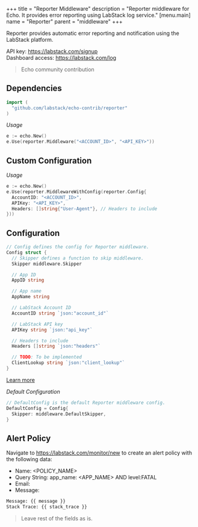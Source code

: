 +++
title = "Reporter Middleware"
description = "Reporter middleware for Echo. It provides error reporting using LabStack log service."
[menu.main]
  name = "Reporter"
  parent = "middleware"
+++


Reporter provides automatic error reporting and notification using the LabStack platform.

API key: https://labstack.com/signup<br>
Dashboard access: https://labstack.com/log

> Echo community contribution 

## Dependencies

```go
import (
  "github.com/labstack/echo-contrib/reporter"
)
```

*Usage*

```go
e := echo.New()
e.Use(reporter.Middleware("<ACCOUNT_ID>", "<API_KEY>"))
```

## Custom Configuration

*Usage*

```go
e := echo.New()
e.Use(reporter.MiddlewareWithConfig(reporter.Config{
  AccountID: "<ACCOUNT_ID>",
  APIKey: "<API_KEY>",
  Headers: []string{"User-Agent"}, // Headers to include
}))
```

## Configuration

```go
// Config defines the config for Reporter middleware.
Config struct {
  // Skipper defines a function to skip middleware.
  Skipper middleware.Skipper

  // App ID
  AppID string

  // App name
  AppName string

  // LabStack Account ID
  AccountID string `json:"account_id"`

  // LabStack API key
  APIKey string `json:"api_key"`

  // Headers to include
  Headers []string `json:"headers"`

  // TODO: To be implemented
  ClientLookup string `json:"client_lookup"`
}
```

[Learn more](https://labstack.com/docs/log)

*Default Configuration*

```go
// DefaultConfig is the default Reporter middleware config.
DefaultConfig = Config{
  Skipper: middleware.DefaultSkipper,
}
```

## Alert Policy

Navigate to https://labstack.com/monitor/new to create an alert policy with the following data:

- Name: <POLICY_NAME>
- Query String: app_name: <APP_NAME> AND level:FATAL
- Email: <EMAIL>
- Message:

```html
Message: {{ message }}
Stack Trace: {{ stack_trace }}
```

> Leave rest of the fields as is.
